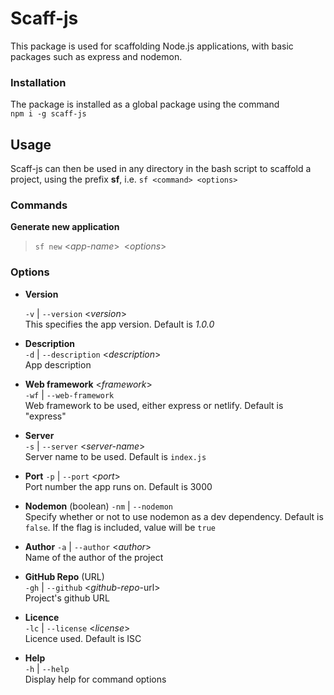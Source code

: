 # Scaff-js

This package is used for scaffolding Node.js applications, with basic packages such as express and nodemon.

### Installation

The package is installed as a global package using the command  
`npm i -g scaff-js`

## Usage

Scaff-js can then be used in any directory in the bash script to scaffold a project, using the prefix **sf**, i.e. `sf <command> <options>`

### Commands

**Generate new application**

> `sf new` <_app-name_>` `<_options_>` `

### Options

-   **Version**

    `-v` | `--version` <_version_>  
    This specifies the app version. Default is _1.0.0_

-   **Description**  
    `-d` | `--description` <_description_>  
    App description

-   **Web framework** <_framework_>  
    `-wf` | `--web-framework` <framework>  
    Web framework to be used, either express or netlify. Default is "express"

-   **Server**  
    `-s` | `--server` <_server-name_>  
    Server name to be used. Default is `index.js`

-   **Port**
    `-p` | `--port` <_port_>  
     Port number the app runs on. Default is 3000

-   **Nodemon** (boolean)
    `-nm` | `--nodemon`  
    Specify whether or not to use nodemon as a dev dependency. Default is `false`. If the flag is included, value will be `true`

-   **Author**
    `-a` | `--author` <_author_>  
    Name of the author of the project

-   **GitHub Repo** (URL)  
    `-gh` | `--github` <_github-repo_-url>  
    Project's github URL

-   **Licence**  
    `-lc` | `--license` <_license_>  
    Licence used. Default is ISC

-   **Help**  
    `-h` | `--help`  
    Display help for command options
